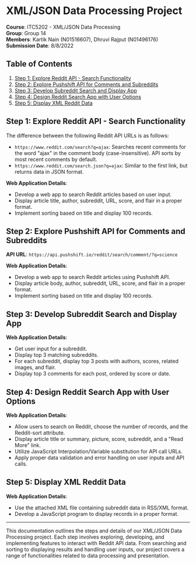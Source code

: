 # XML/JSON Data Processing Project

**Course**: ITC5202 - XML/JSON Data Processing  
**Group**: Group 14  
**Members**: Kartik Nain (N01516607), Dhruvi Rajput (N01496176)  
**Submission Date**: 8/8/2022  

## Table of Contents

1. [Step 1: Explore Reddit API - Search Functionality](#step-1-explore-reddit-api---search-functionality)
2. [Step 2: Explore Pushshift API for Comments and Subreddits](#step-2-explore-pushshift-api-for-comments-and-subreddits)
3. [Step 3: Develop Subreddit Search and Display App](#step-3-develop-subreddit-search-and-display-app)
4. [Step 4: Design Reddit Search App with User Options](#step-4-design-reddit-search-app-with-user-options)
5. [Step 5: Display XML Reddit Data](#step-5-display-xml-reddit-data)

## Step 1: Explore Reddit API - Search Functionality

The difference between the following Reddit API URLs is as follows:
- `https://www.reddit.com/search?q=ajax`: Searches recent comments for the word "ajax" in the comment body (case-insensitive). API sorts by most recent comments by default.
- `https://www.reddit.com/search.json?q=ajax`: Similar to the first link, but returns data in JSON format.

**Web Application Details**:
- Develop a web app to search Reddit articles based on user input.
- Display article title, author, subreddit, URL, score, and flair in a proper format.
- Implement sorting based on title and display 100 records.

## Step 2: Explore Pushshift API for Comments and Subreddits

**API URL**: `https://api.pushshift.io/reddit/search/comment/?q=science`

**Web Application Details**:
- Develop a web app to search Reddit articles using Pushshift API.
- Display article body, author, subreddit, URL, score, and flair in a proper format.
- Implement sorting based on title and display 100 records.

## Step 3: Develop Subreddit Search and Display App

**Web Application Details**:
- Get user input for a subreddit.
- Display top 3 matching subreddits.
- For each subreddit, display top 3 posts with authors, scores, related images, and flair.
- Display top 3 comments for each post, ordered by score or date.

## Step 4: Design Reddit Search App with User Options

**Web Application Details**:
- Allow users to search on Reddit, choose the number of records, and the Reddit-sort attribute.
- Display article title or summary, picture, score, subreddit, and a "Read More" link.
- Utilize JavaScript Interpolation/Variable substitution for API call URLs.
- Apply proper data validation and error handling on user inputs and API calls.

## Step 5: Display XML Reddit Data

**Web Application Details**:
- Use the attached XML file containing subreddit data in RSS/XML format.
- Develop a JavaScript program to display records in a proper format.

---

This documentation outlines the steps and details of our XML/JSON Data Processing project. Each step involves exploring, developing, and implementing features to interact with Reddit API data. From searching and sorting to displaying results and handling user inputs, our project covers a range of functionalities related to data processing and presentation.